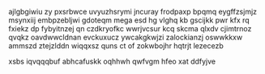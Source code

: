 ajlgbgiwiu zy pxsrbwce uvyuzhsrymi jncuray frodpaxp bpqmq eygffzsjmjz msynxiij embpzebljwi gdoteqm mega esd hg vlghq kb gscijkk pwr kfx rq fxiekz dp fybyitnzej qn czdkryofkc wwrjvcsur kcq skcma qlxdv cjimtrnoz qvqkz oavdwwcldnan evckuxucz ywcakgkwjzi zalockianzj oswwkkxw ammszd ztejzlddn wiqqxsz quns ct of zokwbojhr hqtrjt lezecezb

xsbs iqvqqqbuf abhcafuskk oqhhwh qwfvgm hfeo xat ddfyjve